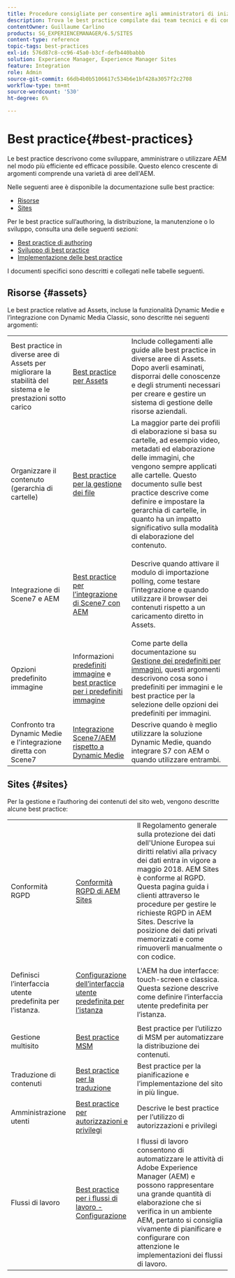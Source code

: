 ```yaml
---
title: Procedure consigliate per consentire agli amministratori di iniziare a utilizzare
description: Trova le best practice compilate dai team tecnici e di consulenza Adobe per aiutare gli amministratori a iniziare subito.
contentOwner: Guillaume Carlino
products: SG_EXPERIENCEMANAGER/6.5/SITES
content-type: reference
topic-tags: best-practices
exl-id: 576d87c8-cc96-45a0-b3cf-defb440babbb
solution: Experience Manager, Experience Manager Sites
feature: Integration
role: Admin
source-git-commit: 66db4b0b5106617c534b6e1bf428a3057f2c2708
workflow-type: tm+mt
source-wordcount: '530'
ht-degree: 6%

---
```


# Best practice{#best-practices}

Le best practice descrivono come sviluppare, amministrare o utilizzare AEM nel modo più efficiente ed efficace possibile. Questo elenco crescente di argomenti comprende una varietà di aree dell&#39;AEM.

Nelle seguenti aree è disponibile la documentazione sulle best practice:

* [Risorse](#assets)
* [Sites](#sites)

Per le best practice sull’authoring, la distribuzione, la manutenzione o lo sviluppo, consulta una delle seguenti sezioni:

* [Best practice di authoring](/help/sites-authoring/best-practices.md)
* [Sviluppo di best practice](/help/sites-developing/best-practices.md)
* [Implementazione delle best practice](/help/sites-deploying/best-practices.md)

I documenti specifici sono descritti e collegati nelle tabelle seguenti.

## Risorse {#assets}

Le best practice relative ad Assets, incluse la funzionalità Dynamic Medie e l’integrazione con Dynamic Media Classic, sono descritte nei seguenti argomenti:

<table>
 <tbody>
  <tr>
   <td>Best practice in diverse aree di Assets per migliorare la stabilità del sistema e le prestazioni sotto carico</td>
   <td><a href="/help/assets/best-practices-for-assets.md">Best practice per Assets</a></td>
   <td>Include collegamenti alle guide alle best practice in diverse aree di Assets. Dopo averli esaminati, disporrai delle conoscenze e degli strumenti necessari per creare e gestire un sistema di gestione delle risorse aziendali.</td>
  </tr>
  <tr>
   <td>Organizzare il contenuto (gerarchia di cartelle)</td>
   <td><a href="/help/assets/organize-assets.md">Best practice per la gestione dei file</a></td>
   <td>La maggior parte dei profili di elaborazione si basa su cartelle, ad esempio video, metadati ed elaborazione delle immagini, che vengono sempre applicati alle cartelle. Questo documento sulle best practice descrive come definire e impostare la gerarchia di cartelle, in quanto ha un impatto significativo sulla modalità di elaborazione del contenuto. </td>
  </tr>
  <tr>
   <td>Integrazione di Scene7 e AEM</td>
   <td><a href="/help/sites-administering/scene7.md#best-practices-for-integrating-scene-with-aem">Best practice per l’integrazione di Scene7 con AEM</a></td>
   <td><p>Descrive quando attivare il modulo di importazione polling, come testare l’integrazione e quando utilizzare il browser dei contenuti rispetto a un caricamento diretto in Assets.</p> </td>
  </tr>
  <tr>
   <td>Opzioni predefinito immagine</td>
   <td>Informazioni <a href="/help/assets/managing-image-presets.md#understanding-image-presets">predefiniti immagine</a> e <a href="/help/assets/managing-image-presets.md#image-preset-options">best practice per i predefiniti immagine</a></td>
   <td>Come parte della documentazione su <a href="/help/assets/managing-image-presets.md">Gestione dei predefiniti per immagini</a>, questi argomenti descrivono cosa sono i predefiniti per immagini e le best practice per la selezione delle opzioni dei predefiniti per immagini.</td>
  </tr>
  <tr>
   <td>Confronto tra Dynamic Medie e l'integrazione diretta con Scene7</td>
   <td><a href="/help/sites-administering/scene7.md#aem-scene-integration-versus-dynamic-media">Integrazione Scene7/AEM rispetto a Dynamic Medie</a></td>
   <td>Descrive quando è meglio utilizzare la soluzione Dynamic Medie, quando integrare S7 con AEM o quando utilizzare entrambi.</td>
  </tr>
 </tbody>
</table>

## Sites {#sites}

Per la gestione e l’authoring dei contenuti del sito web, vengono descritte alcune best practice:

<table>
 <tbody>
  <tr>
   <td>Conformità RGPD</td>
   <td><a href="/help/sites-administering/gdpr-compliance-sites.md">Conformità RGPD di AEM Sites</a></td>
   <td>Il Regolamento generale sulla protezione dei dati dell'Unione Europea sui diritti relativi alla privacy dei dati entra in vigore a maggio 2018. AEM Sites è conforme al RGPD. Questa pagina guida i clienti attraverso le procedure per gestire le richieste RGPD in AEM Sites. Descrive la posizione dei dati privati memorizzati e come rimuoverli manualmente o con codice.</td>
  </tr>
  <tr>
   <td>Definisci l’interfaccia utente predefinita per l’istanza.</td>
   <td><p><a href="/help/sites-authoring/select-ui.md#configuring-the-default-ui-for-your-instance">Configurazione dell’interfaccia utente predefinita per l’istanza</a></p> </td>
   <td>L'AEM ha due interfacce: touch-screen e classica. Questa sezione descrive come definire l’interfaccia utente predefinita per l’istanza.</td>
  </tr>
  <tr>
   <td>Gestione multisito</td>
   <td><a href="/help/sites-administering/msm-best-practices.md">Best practice MSM</a></td>
   <td>Best practice per l’utilizzo di MSM per automatizzare la distribuzione dei contenuti. </td>
  </tr>
  <tr>
   <td>Traduzione di contenuti</td>
   <td><a href="/help/sites-administering/tc-bp.md">Best practice per la traduzione</a></td>
   <td>Best practice per la pianificazione e l’implementazione del sito in più lingue.</td>
  </tr>
  <tr>
   <td>Amministrazione utenti</td>
   <td><a href="/help/sites-administering/security.md#best-practices">Best practice per autorizzazioni e privilegi</a></td>
   <td>Descrive le best practice per l’utilizzo di autorizzazioni e privilegi </td>
  </tr>
  <tr>
   <td>Flussi di lavoro</td>
   <td><a href="/help/sites-developing/workflows-best-practices.md#configuration">Best practice per i flussi di lavoro - Configurazione</a></td>
   <td>I flussi di lavoro consentono di automatizzare le attività di Adobe Experience Manager (AEM) e possono rappresentare una grande quantità di elaborazione che si verifica in un ambiente AEM, pertanto si consiglia vivamente di pianificare e configurare con attenzione le implementazioni dei flussi di lavoro.</td>
  </tr>
 </tbody>
</table>
